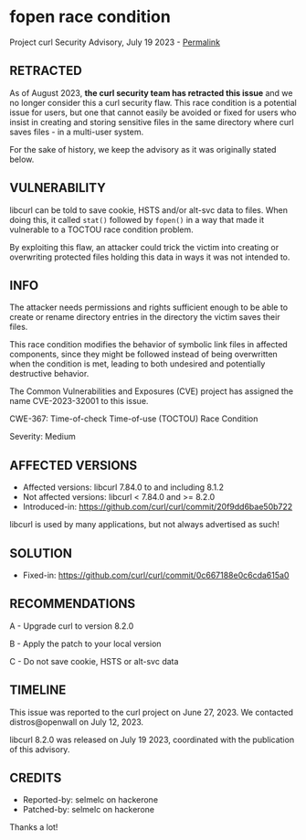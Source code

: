 fopen race condition
====================

Project curl Security Advisory, July 19 2023 -
[Permalink](https://curl.se/docs/CVE-2023-32001.html)

RETRACTED
---------

As of August 2023, **the curl security team has retracted this issue** and we
no longer consider this a curl security flaw. This race condition is a
potential issue for users, but one that cannot easily be avoided or fixed for
users who insist in creating and storing sensitive files in the same directory
where curl saves files - in a multi-user system.

For the sake of history, we keep the advisory as it was originally stated
below.

VULNERABILITY
-------------

libcurl can be told to save cookie, HSTS and/or alt-svc data to files. When
doing this, it called `stat()` followed by `fopen()` in a way that made it
vulnerable to a TOCTOU race condition problem.

By exploiting this flaw, an attacker could trick the victim into creating or
overwriting protected files holding this data in ways it was not intended to.

INFO
----

The attacker needs permissions and rights sufficient enough to be able to create or
rename directory entries in the directory the victim saves their files.

This race condition modifies the behavior of symbolic link files in affected
components, since they might be followed instead of being overwritten when the
condition is met, leading to both undesired and potentially destructive behavior.

The Common Vulnerabilities and Exposures (CVE) project has assigned the name
CVE-2023-32001 to this issue.

CWE-367: Time-of-check Time-of-use (TOCTOU) Race Condition

Severity: Medium

AFFECTED VERSIONS
-----------------

- Affected versions: libcurl 7.84.0 to and including 8.1.2
- Not affected versions: libcurl < 7.84.0 and >= 8.2.0
- Introduced-in: https://github.com/curl/curl/commit/20f9dd6bae50b722

libcurl is used by many applications, but not always advertised as such!

SOLUTION
------------

- Fixed-in: https://github.com/curl/curl/commit/0c667188e0c6cda615a0

RECOMMENDATIONS
--------------

 A - Upgrade curl to version 8.2.0

 B - Apply the patch to your local version
 
 C - Do not save cookie, HSTS or alt-svc data
 
TIMELINE
--------

This issue was reported to the curl project on June 27, 2023. We contacted
distros@openwall on July 12, 2023.

libcurl 8.2.0 was released on July 19 2023, coordinated with the publication
of this advisory.

CREDITS
-------

- Reported-by: selmelc on hackerone
- Patched-by: selmelc on hackerone

Thanks a lot!
